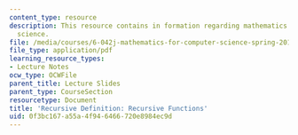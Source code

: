 ```yaml
---
content_type: resource
description: This resource contains in formation regarding mathematics for computer
  science.
file: /media/courses/6-042j-mathematics-for-computer-science-spring-2015/0f3bc167a55a4f946466720e8984ec9d_MIT6_042JS16_RecursiveFunc.pdf
file_type: application/pdf
learning_resource_types:
- Lecture Notes
ocw_type: OCWFile
parent_title: Lecture Slides
parent_type: CourseSection
resourcetype: Document
title: 'Recursive Definition: Recursive Functions'
uid: 0f3bc167-a55a-4f94-6466-720e8984ec9d
---
```

